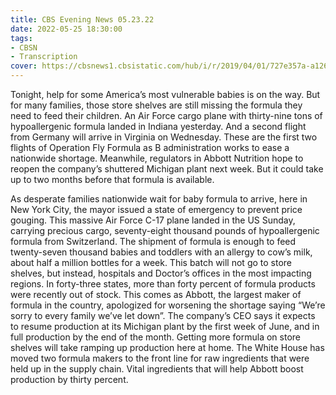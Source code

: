 ```yaml
---
title: CBS Evening News 05.23.22
date: 2022-05-25 18:30:00
tags:
- CBSN
- Transcription
cover: https://cbsnews1.cbsistatic.com/hub/i/r/2019/04/01/727e357a-a126-4138-a2c5-4d3222669d57/thumbnail/640x360/3ff2761028dc5c65cc4f07acd54bcd5c/cbsn2-logo-1920x1080.jpg
---
```

Tonight, help for some America’s most vulnerable babies is on the way. But for many families, those store shelves are still missing the formula they need to feed their children. An Air Force cargo plane with thirty-nine tons of hypoallergenic formula landed in Indiana yesterday. And a second flight from Germany will arrive in Virginia on Wednesday. These are the first two flights of Operation Fly Formula as B administration works to ease a nationwide shortage. Meanwhile, regulators in Abbott Nutrition hope to reopen the company’s shuttered Michigan plant next week. But it could take up to two months before that formula is available. 

As desperate families nationwide wait for baby formula to arrive, here in New York City, the mayor issued a state of emergency to prevent price gouging. This massive Air Force C-17 plane landed in the US Sunday, carrying precious cargo, seventy-eight thousand pounds of hypoallergenic formula from Switzerland. The shipment of formula is enough to feed twenty-seven thousand babies and toddlers with an allergy to cow’s milk, about half a million bottles for a week. This batch will not go to store shelves, but instead, hospitals and Doctor’s offices in the most impacting regions. In forty-three states, more than forty percent of formula products were recently out of stock. This comes as Abbott, the largest maker of formula in the country, apologized for worsening the shortage saying “We’re sorry to every family we’ve let down”. The company’s CEO says it expects to resume production at its Michigan plant by the first week of June, and in full production by the end of the month. Getting more formula on store shelves will take ramping up production here at home. The White House has moved two formula makers to the front line for raw ingredients that were held up in the supply chain. Vital ingredients that will help Abbott boost production by thirty percent. 
